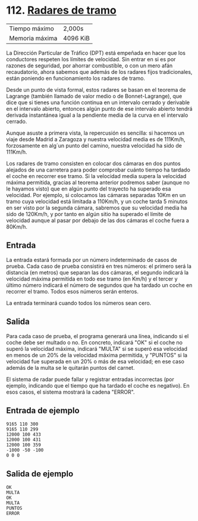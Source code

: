 # 112. [Radares de tramo](https://www.aceptaelreto.com/problem/statement.php?id=112)

<table style="margin-left: auto; margin-right: auto;">
<tbody>
  <tr>
    <td>Tiempo máximo</td>
    <td>2,000s</td>
  </tr>
  <tr>
    <td>Memoria máxima</td>
    <td>4096 KiB</td>
  </tr>
</tbody>
</table>

La Dirección Particular de Tráfico (DPT) está empeñada en hacer que los
conductores respeten los límites de velocidad. Sin entrar en si es por
razones de seguridad, por ahorrar combustible, o con un mero afán recaudatorio,
ahora sabemos que además de los radares fijos tradicionales, están poniendo en
funcionamiento los radares de tramo.

Desde un punto de vista formal, estos radares se basan en el teorema de
Lagrange (también llamado de valor medio o de Bonnet-Lagrange), que dice que
si tienes una función continua en un intervalo cerrado y derivable en el intervalo
abierto, entonces algún punto de ese intervalo abierto tendrá derivada
instantánea igual a la pendiente media de la curva en el intervalo cerrado.

Aunque asuste a primera vista, la repercusión es sencilla: si hacemos un viaje
desde Madrid a Zaragoza y nuestra velocidad media es de 111Km/h, forzosamente
en alg´un punto del camino, nuestra velocidad ha sido de 111Km/h.

Los radares de tramo consisten en colocar dos cámaras en dos puntos alejados
de una carretera para poder comprobar cuánto tiempo ha tardado el coche en
recorrer ese tramo. Si la velocidad media supera la velocidad máxima permitida,
gracias al teorema anterior podremos saber (aunque no le hayamos visto) que en
algún punto del trayecto ha superado esa velocidad. Por ejemplo, si colocamos las
cámaras separadas 10Km en un tramo cuya velocidad está limitada a 110Km/h, y un
coche tarda 5 minutos en ser visto por la segunda cámara, sabremos que su
velocidad media ha sido de 120Km/h, y por tanto en algún sitio ha superado el
límite de velocidad aunque al pasar por debajo de las dos cámaras el coche
fuera a 80Km/h.

## Entrada

La entrada estará formada por un número indeterminado de casos de prueba.
Cada caso de prueba consistirá en tres números: el primero será la distancia
(en metros) que separan las dos cámaras, el segundo indicará la velocidad
máxima permitida en todo ese tramo (en Km/h) y el tercer y último número
indicará el número de segundos que ha tardado un coche en recorrer el tramo.
Todos esos números serán enteros.

La entrada terminará cuando todos los números sean cero.

## Salida

Para cada caso de prueba, el programa generará una línea, indicando si el coche
debe ser multado o no. En concreto, indicará "OK" si el coche no superó la
velocidad máxima, indicará "MULTA" si se superó esa velocidad en menos de un
20% de la velocidad máxima permitida, y "PUNTOS" si la velocidad fue superada
en un 20% o más de esa velocidad; en ese caso además de la multa se le quitarán
puntos del carnet.

El sistema de radar puede fallar y registrar entradas incorrectas (por ejemplo,
indicando que el tiempo que ha tardado el coche es negativo). En esos casos,
el sistema mostrará la cadena "ERROR".

## Entrada de ejemplo

    9165 110 300
    9165 110 299
    12000 100 433
    12000 100 431
    12000 100 359
    -1000 -50 -100
    0 0 0

## Salida de ejemplo

    OK
    MULTA
    OK
    MULTA
    PUNTOS
    ERROR
